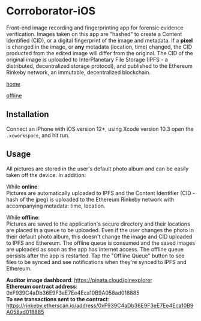 # Corroborator-iOS

Front-end image recording and fingerprinting app for forensic evidence verification. Images taken on this app are "hashed" to create a Content Identified (CID), or a digital fingerprint of the image and metadata. If a **pixel** is changed in the image, or **any** metadata (location, time) changed, the CID producted from the edited image will differ from the original. The CID of the original image is uploaded to InterPlanetary File Storage (IPFS - a distributed, decentralized storage protocol), and published to the Ethereum Rinkeby network, an immutable, decentralized blockchain.

[home](https://github.com/Corroborator-Net/Corroborator-iOS/blob/master/IMG_0247.png)

[offline](https://github.com/Corroborator-Net/Corroborator-iOS/blob/master/IMG_0251.png)

## Installation
Connect an iPhone with iOS version 12+, using Xcode version 10.3 open the `.xcworkspace`, and hit run.

## Usage

All pictures are stored in the user's default photo album and can be easily taken off the device. In addition:

While **online**:  
Pictures are automatically uploaded to IPFS and the Content Identifier (CID - hash of the jpeg) is uploaded to the Ethereum Rinkeby network with accompanying metadata: time, location.


While **offline**:  
Pictures are saved to the application's secure directory and their locations are placed in a queue to be uploaded. Even if the user changes the photo in their default photo album, this doesn't change the image and CID uploaded to IPFS and Ethereum. The offline queue is consumed and the saved images are uploaded as soon as the app has internet access. The offline queue persists after the app is restarted. Tap the "Offline Queue" button to see files to be synced and see notifications when they're synced to IPFS and Ethereum. 

**Auditor image dashboard**: https://pinata.cloud/pinexplorer  
**Ethereum contract address**: 0xF939C4aDb36E9F3eE7Ee4Eca10B9A058ad018885  
**To see transactions sent to the contract**: https://rinkeby.etherscan.io/address/0xF939C4aDb36E9F3eE7Ee4Eca10B9A058ad018885  
